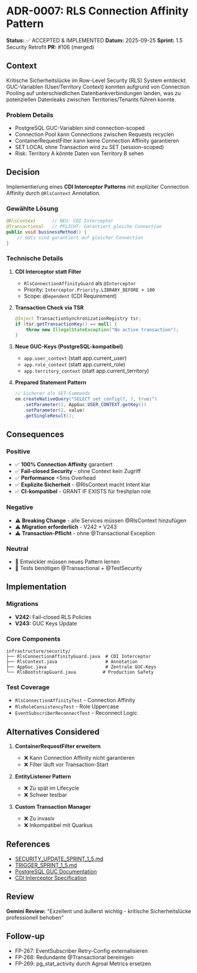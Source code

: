 # ADR-0007: RLS Connection Affinity Pattern

**Status:** ✅ ACCEPTED & IMPLEMENTED
**Datum:** 2025-09-25
**Sprint:** 1.5 Security Retrofit
**PR:** #106 (merged)

## Context

Kritische Sicherheitslücke im Row-Level Security (RLS) System entdeckt: GUC-Variablen (User/Territory Context) konnten aufgrund von Connection Pooling auf unterschiedlichen Datenbankverbindungen landen, was zu potenziellen Datenleaks zwischen Territories/Tenants führen konnte.

### Problem Details
- PostgreSQL GUC-Variablen sind connection-scoped
- Connection Pool kann Connections zwischen Requests recyclen
- ContainerRequestFilter kann keine Connection Affinity garantieren
- SET LOCAL ohne Transaction wird zu SET (session-scoped)
- Risk: Territory A könnte Daten von Territory B sehen

## Decision

Implementierung eines **CDI Interceptor Patterns** mit expliziter Connection Affinity durch `@RlsContext` Annotation.

### Gewählte Lösung
```java
@RlsContext      // NEU: CDI Interceptor
@Transactional   // PFLICHT: Garantiert gleiche Connection
public void businessMethod() {
    // GUCs sind garantiert auf gleicher Connection
}
```

### Technische Details

1. **CDI Interceptor statt Filter**
   - `RlsConnectionAffinityGuard` als `@Interceptor`
   - Priority: `Interceptor.Priority.LIBRARY_BEFORE + 100`
   - Scope: `@Dependent` (CDI Requirement)

2. **Transaction Check via TSR**
   ```java
   @Inject TransactionSynchronizationRegistry tsr;
   if (tsr.getTransactionKey() == null) {
       throw new IllegalStateException("No active transaction");
   }
   ```

3. **Neue GUC-Keys (PostgreSQL-kompatibel)**
   - `app.user_context` (statt app.current_user)
   - `app.role_context` (statt app.current_role)
   - `app.territory_context` (statt app.current_territory)

4. **Prepared Statement Pattern**
   ```java
   // Sicherer als SET-Commands
   em.createNativeQuery("SELECT set_config(?, ?, true)")
      .setParameter(1, AppGuc.USER_CONTEXT.getKey())
      .setParameter(2, value)
      .getSingleResult();
   ```

## Consequences

### Positive
- ✅ **100% Connection Affinity** garantiert
- ✅ **Fail-closed Security** - ohne Context kein Zugriff
- ✅ **Performance** <5ms Overhead
- ✅ **Explizite Sicherheit** - @RlsContext macht Intent klar
- ✅ **CI-kompatibel** - GRANT IF EXISTS für freshplan role

### Negative
- ⚠️ **Breaking Change** - alle Services müssen @RlsContext hinzufügen
- ⚠️ **Migration erforderlich** - V242 + V243
- ⚠️ **Transaction-Pflicht** - ohne @Transactional Exception

### Neutral
- 📝 Entwickler müssen neues Pattern lernen
- 📝 Tests benötigen @Transactional + @TestSecurity

## Implementation

### Migrations
- **V242:** Fail-closed RLS Policies
- **V243:** GUC Keys Update

### Core Components
```
infrastructure/security/
├── RlsConnectionAffinityGuard.java  # CDI Interceptor
├── RlsContext.java                  # Annotation
├── AppGuc.java                      # Zentrale GUC-Keys
└── RlsBootstrapGuard.java          # Production Safety
```

### Test Coverage
- `RlsConnectionAffinityTest` - Connection Affinity
- `RlsRoleConsistencyTest` - Role Uppercase
- `EventSubscriberReconnectTest` - Reconnect Logic

## Alternatives Considered

1. **ContainerRequestFilter erweitern**
   - ❌ Kann Connection Affinity nicht garantieren
   - ❌ Filter läuft vor Transaction-Start

2. **EntityListener Pattern**
   - ❌ Zu spät im Lifecycle
   - ❌ Schwer testbar

3. **Custom Transaction Manager**
   - ❌ Zu invasiv
   - ❌ Inkompatibel mit Quarkus

## References

- [SECURITY_UPDATE_SPRINT_1_5.md](../SECURITY_UPDATE_SPRINT_1_5.md)
- [TRIGGER_SPRINT_1_5.md](../TRIGGER_SPRINT_1_5.md)
- [PostgreSQL GUC Documentation](https://www.postgresql.org/docs/current/runtime-config.html)
- [CDI Interceptor Specification](https://jakarta.ee/specifications/interceptors/)

## Review

**Gemini Review:** "Exzellent und äußerst wichtig - kritische Sicherheitslücke professionell behoben"

## Follow-up

- FP-267: EventSubscriber Retry-Config externalisieren
- FP-268: Redundante @Transactional bereinigen
- FP-269: pg_stat_activity durch Agroal Metrics ersetzen
